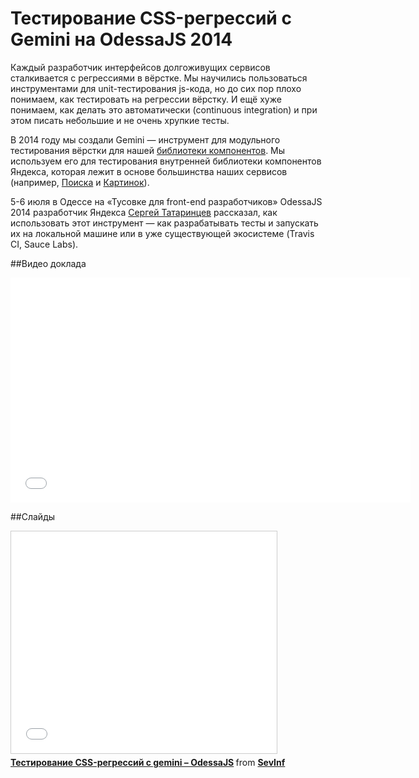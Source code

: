 # Тестирование CSS-регрессий с Gemini на OdessaJS 2014

Каждый разработчик интерфейсов долгоживущих сервисов сталкивается с регрессиями в вёрстке. Мы научились пользоваться инструментами для unit-тестирования js-кода, но до сих пор плохо понимаем, как тестировать на регрессии вёрстку. И ещё хуже понимаем, как делать это автоматически (continuous integration) и при этом писать небольшие и не очень хрупкие тесты.

В 2014 году мы создали Gemini — инструмент для модульного тестирования вёрстки для нашей [библиотеки компонентов](https://ru.bem.info/libs/bem-components/v2/). Мы используем его для тестирования внутренней библиотеки компонентов Яндекса, которая лежит в основе большинства наших сервисов (например, [Поиска](https://yandex.com/yandsearch?text=lxjs%202014&redircnt=1411391689.1) и [Картинок](http://yandex.com/images/search?text=lisboa%20portugal)).

5-6 июля в Одессе на «Тусовке для front-end разработчиков» OdessaJS 2014 разработчик Яндекса [Сергей Татаринцев](https://tech.yandex.ru/people/158302/) рассказал, как использовать этот инструмент — как разрабатывать тесты и запускать их на локальной машине или в уже существующей экосистеме (Travis CI, Sauce Labs).

##Видео доклада

<iframe width="640" height="360" src="//www.youtube.com/embed/k0RDoEBqeU8" frameborder="0" allowfullscreen></iframe>

##Слайды

<iframe src="//www.slideshare.net/slideshow/embed_code/36697276" width="425" height="355" frameborder="0" marginwidth="0" marginheight="0" scrolling="no" style="border:1px solid     #cccccc; border-width:1px; margin-bottom:5px; max-width: 100%;" allowfullscreen> </iframe> <div style="margin-bottom:5px"> <strong> <a href="//www.slideshare.net/SevInf/css-gemini-odessajs" title="Тестирование CSS-регрессий с gemini – OdessaJS" target="_blank">Тестирование CSS-регрессий с gemini – OdessaJS</a> </strong> from <strong><a href="//www.slideshare.net/SevInf" target="_blank">SevInf</a></strong> </div>
